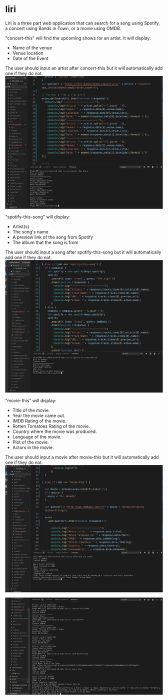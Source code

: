 # liri

Liri is a three part web application that can search for a song using Spotify, a concert using Bands in Town, or a movie using OMDB.

"concert-this" will find the upcoming shows for an artist. It will display:
- Name of the venue
- Venue location
- Date of the Event 

The user should input an artist after concert-this but it will automatically add one if they do not.
![alt text](https://github.com/notoriouskro/liri/blob/master/screenshots/concertwithinput.png)



"spotify-this-song" will display:
- Artist(s)
- The song's name
- A preview link of the song from Spotify
- The album that the song is from

The user should input a song after spotify-this-song but it will automatically add one if they do not.
![alt text](https://github.com/notoriouskro/liri/blob/master/screenshots/spotifywithinput.png)



"movie-this" will display:
- Title of the movie.
- Year the movie came out.
- IMDB Rating of the movie.
- Rotten Tomatoes Rating of the movie.
- Country where the movie was produced.
- Language of the movie.
- Plot of the movie.
- Actors in the movie.

The user should input a movie after movie-this but it will automatically add one if they do not.
![alt text](https://github.com/notoriouskro/liri/blob/master/screenshots/moviewithinput.png)


![alt text](https://github.com/notoriouskro/liri/blob/master/screenshots/allcommands.png)


